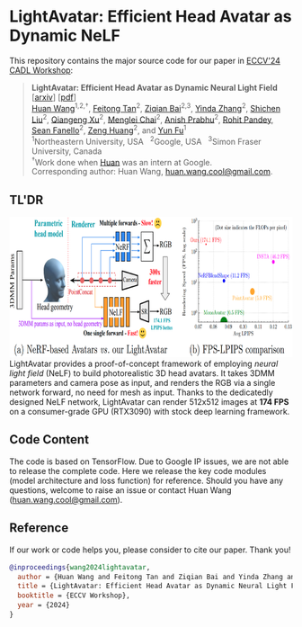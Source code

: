 # LightAvatar: Efficient Head Avatar as Dynamic NeLF

This repository contains the major source code for our paper in [ECCV'24 CADL Workshop](https://sites.google.com/nvidia.com/cadl2024): 
> **LightAvatar: Efficient Head Avatar as Dynamic Neural Light Field** [[arxiv](https://arxiv.org/abs/2409.18057)] [[pdf](./paper/lightavatar-eccv24-workshop-updated.pdf)] \
> [Huan Wang](http://huanwang.tech/)<sup>1,2,†</sup>, [Feitong Tan](https://scholar.google.com/citations?user=qsrpuKIAAAAJ&hl=en)<sup>2</sup>, [Ziqian Bai](https://zqbai-jeremy.github.io/)<sup>2,3</sup>, [Yinda Zhang](https://www.zhangyinda.com/)<sup>2</sup>, [Shichen Liu](https://shichenliu.github.io/)<sup>2</sup>, [Qiangeng Xu](https://xharlie.github.io/)<sup>2</sup>, [Menglei Chai](https://mlchai.com/)<sup>2</sup>, [Anish Prabhu](https://scholar.google.com/citations?user=1zqcBjcAAAAJ&hl=en)<sup>2</sup>, [Rohit Pandey](https://www.linkedin.com/in/rohit-pandey-bab10b7a/), [Sean Fanello](https://www.seanfanello.it/)<sup>2</sup>, [Zeng Huang](https://zeng.science/)<sup>2</sup>, and [Yun Fu](http://www1.ece.neu.edu/~yunfu/)<sup>1</sup> \
> <sup>1</sup>Northeastern University, USA &nbsp; <sup>2</sup>Google, USA &nbsp; <sup>3</sup>Simon Fraser University, Canada \
> <sup>†</sup>Work done when [Huan](http://huanwang.tech/) was an intern at Google. \
> Corresponding author: Huan Wang, huan.wang.cool@gmail.com.

## TL'DR
<div align="center">
    <a><img src="paper/supp/webpage/static/images/teaser.png"  height="250" ></a>
    </br>
</div>
LightAvatar provides a proof-of-concept framework of employing <i>neural light field</i> (NeLF) to build photorealistic 3D head avatars. It takes 3DMM parameters and camera pose as input, and renders the RGB via a single network forward, no need for mesh as input. Thanks to the dedicatedly designed NeLF network, LightAvatar can render 512x512 images at <b>174 FPS</b> on a consumer-grade GPU (RTX3090) with stock deep learning framework.



## Code Content
The code is based on TensorFlow. Due to Google IP issues, we are not able to release the complete code. Here we release the key code modules (model architecture and loss function) for reference. Should you have any questions, welcome to raise an issue or contact Huan Wang (huan.wang.cool@gmail.com).


## Reference

If our work or code helps you, please consider to cite our paper. Thank you!
```BibTeX
@inproceedings{wang2024lightavatar,
  author = {Huan Wang and Feitong Tan and Ziqian Bai and Yinda Zhang and Shichen Liu and Qiangeng Xu and Menglei Chai and Anish Prabhu and Rohit Pandey and Sean Fanello and Zeng Huang and Yun Fu},
  title = {LightAvatar: Efficient Head Avatar as Dynamic Neural Light Field},
  booktitle = {ECCV Workshop},
  year = {2024}
}
```
